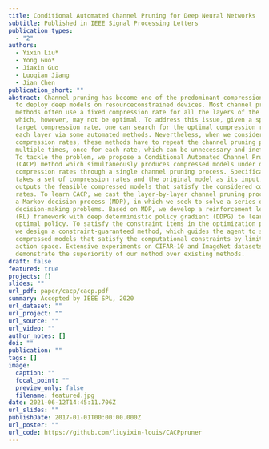 ```yaml
---
title: Conditional Automated Channel Pruning for Deep Neural Networks
subtitle: Published in IEEE Signal Processing Letters
publication_types:
  - "2"
authors:
  - Yixin Liu*
  - Yong Guo*
  - Jiaxin Guo
  - Luoqian Jiang
  - Jian Chen
publication_short: ""
abstract: Channel pruning has become one of the predominant compression methods
  to deploy deep models on resourceconstrained devices. Most channel pruning
  methods often use a fixed compression rate for all the layers of the model,
  which, however, may not be optimal. To address this issue, given a specific
  target compression rate, one can search for the optimal compression rate for
  each layer via some automated methods. Nevertheless, when we consider multiple
  compression rates, these methods have to repeat the channel pruning process
  multiple times, once for each rate, which can be unnecessary and inefficient.
  To tackle the problem, we propose a Conditional Automated Channel Pruning
  (CACP) method which simultaneously produces compressed models under different
  compression rates through a single channel pruning process. Specifically, CACP
  takes a set of compression rates and the original model as its input, and
  outputs the feasible compressed models that satisfy the considered compression
  rates. To learn CACP, we cast the layer-by-layer channel pruning process into
  a Markov decision process (MDP), in which we seek to solve a series of
  decision-making problems. Based on MDP, we develop a reinforcement learning
  (RL) framework with deep deterministic policy gradient (DDPG) to learn the
  optimal policy. To satisfy the constraint items in the optimization problem,
  we design a constraint-guaranteed method, which guides the agent to search for
  compressed models that satisfy the computational constraints by limiting the
  action space. Extensive experiments on CIFAR-10 and ImageNet datasets
  demonstrate the superiority of our method over existing methods.
draft: false
featured: true
projects: []
slides: ""
url_pdf: paper/cacp/cacp.pdf
summary: Accepted by IEEE SPL, 2020
url_dataset: ""
url_project: ""
url_source: ""
url_video: ""
author_notes: []
doi: ""
publication: ""
tags: []
image:
  caption: ""
  focal_point: ""
  preview_only: false
  filename: featured.jpg
date: 2021-06-12T14:45:11.706Z
url_slides: ""
publishDate: 2017-01-01T00:00:00.000Z
url_poster: ""
url_code: https://github.com/liuyixin-louis/CACPpruner
---
```

